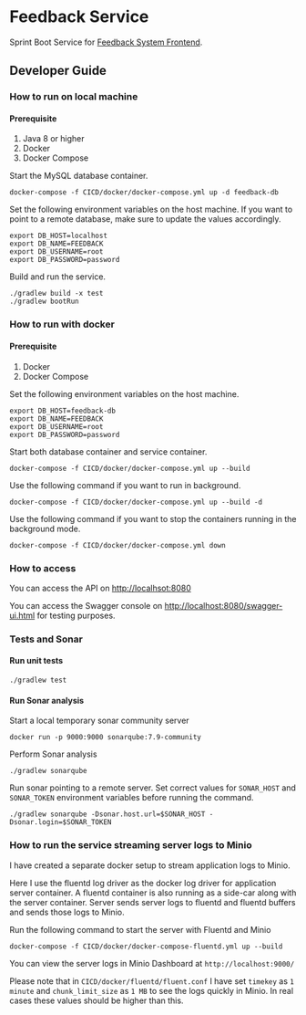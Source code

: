 # Feedback Service
Sprint Boot Service for [Feedback System Frontend](https://github.com/dulajra/feedback-system-frontend). 

## Developer Guide 
### How to run on local machine
#### Prerequisite
1. Java 8 or higher
2. Docker
3. Docker Compose

Start the MySQL database container.

```
docker-compose -f CICD/docker/docker-compose.yml up -d feedback-db
```

Set the following environment variables on the host machine. 
If you want to point to a remote database, make sure to update the values accordingly.

```
export DB_HOST=localhost
export DB_NAME=FEEDBACK
export DB_USERNAME=root
export DB_PASSWORD=password
```

Build and run the service.

```
./gradlew build -x test
./gradlew bootRun
```

### How to run with docker 
#### Prerequisite
1. Docker
2. Docker Compose

Set the following environment variables on the host machine.

```
export DB_HOST=feedback-db
export DB_NAME=FEEDBACK
export DB_USERNAME=root
export DB_PASSWORD=password
```

Start both database container and service container.

```
docker-compose -f CICD/docker/docker-compose.yml up --build
```

Use the following command if you want to run in background.
 
```
docker-compose -f CICD/docker/docker-compose.yml up --build -d
```

Use the following command if you want to stop the containers running in the background mode.

```
docker-compose -f CICD/docker/docker-compose.yml down
```

### How to access
You can access the API on [http://localhsot:8080](http://localhsot:8080)

You can access the Swagger console on [http://localhost:8080/swagger-ui.html](http://localhost:8080/swagger-ui.html) for testing purposes. 

### Tests and Sonar
#### Run unit tests

```
./gradlew test
```

#### Run Sonar analysis
Start a local temporary sonar community server

```
docker run -p 9000:9000 sonarqube:7.9-community
```

Perform Sonar analysis

```
./gradlew sonarqube
```

Run sonar pointing to a remote server.
Set correct values for `SONAR_HOST` and `SONAR_TOKEN` environment variables before running the command.

```
./gradlew sonarqube -Dsonar.host.url=$SONAR_HOST -Dsonar.login=$SONAR_TOKEN
```

### How to run the service streaming server logs to Minio
I have created a separate docker setup to stream application logs to Minio.

Here I use the fluentd log driver as the docker log driver for application server container.
A fluentd container is also running as a side-car along with the server container. 
Server sends server logs to fluentd and fluentd buffers and sends those logs to Minio. 

Run the following command to start the server with Fluentd and Minio

```
docker-compose -f CICD/docker/docker-compose-fluentd.yml up --build
```

You can view the server logs in Minio Dashboard at `http://localhost:9000/`

Please note that in `CICD/docker/fluentd/fluent.conf` I have set `timekey` as `1 minute` and `chunk_limit_size` as `1 MB` 
to see the logs quickly in Minio. In real cases these values should be higher than this. 
